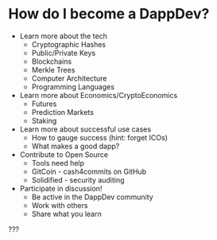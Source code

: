 # How do I become a DappDev?
* Learn more about the tech
    * Cryptographic Hashes
    * Public/Private Keys
    * Blockchains
    * Merkle Trees
    * Computer Architecture
    * Programming Languages
* Learn more about Economics/CryptoEconomics
    * Futures
    * Prediction Markets
    * Staking
* Learn more about successful use cases
    * How to gauge success (hint: forget ICOs)
    * What makes a good dapp?
* Contribute to Open Source
    * Tools need help
    * GitCoin - cash4commits on GitHub
    * Solidified - security auditing
* Participate in discussion!
    * Be active in the DappDev community
    * Work with others
    * Share what you learn

???


